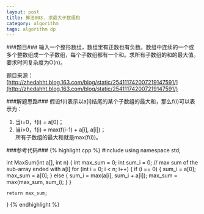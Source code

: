 ```yaml
---
layout: post
title: 算法003. 求最大子数组和
category: algorithm
tags: algorithm dp
---
```


###题目###
输入一个整形数组，数组里有正数也有负数。数组中连续的一个或多个整数组成一个子数组，每个子数组都有一个和。求所有子数组的和的最大值。要求时间复杂度为O(n)。

题目来源：[http://zhedahht.blog.163.com/blog/static/254111742007219147591/](http://zhedahht.blog.163.com/blog/static/254111742007219147591/)

###解题思路###
假设f(i)表示以a[i]结尾的某个子数组的最大和，那么f(i)可以表示为：  
1. 当i=0，f(i) = a[0]；  
2. 当i>0，f(i) = max(f(i-1) + a[i], a[i])；  
所有子数组的最大和就是max(f(i))。

###参考代码###
{% highlight cpp %}
#include <algorithm>
using namespace std;

int MaxSum(int a[], int n)
{
	int max_sum = 0;
	int sum_i = 0; // max sum of the sub-array ended with a[i]
	for (int i = 0; i < n; i++)
	{
		if (i == 0)
		{
			sum_i = a[0];
			max_sum = a[0];
		}
		else
		{
			sum_i = max(a[i], sum_i + a[i]);
			max_sum = max(max_sum, sum_i);
		}
	}

	return max_sum;
}
{% endhighlight %}

